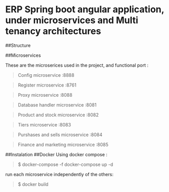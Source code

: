 # ERP Spring boot angular application, under microservices and Multi tenancy architectures 
##Structure

##Microservices

These are the microserices used in the project, and functional port : 

> Config microservice :8888

> Register microservice :8761

> Proxy microservice :8088

>Database handler microservice :8081 

>Product and stock microservice :8082

>Tiers microservice :8083

>Purshases and sells microservice :8084

>Finance and marketing microservice :8085

##Instalation
##Docker
Using docker compose :

>$ docker-compose -f docker-compose up -d

run each microservice independently of the others:
>$ docker build  
